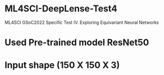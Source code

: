 # ML4SCI-DeepLense-Test4
ML4SCI GSoC2022 Specific Test IV. Exploring Equivariant Neural Networks

# Used Pre-trained model ResNet50 
# Input shape (150 X 150 X 3)
